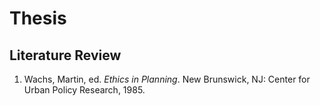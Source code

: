 # Thesis
## Literature Review
1. Wachs, Martin, ed. *Ethics in Planning*. New Brunswick, NJ: Center for Urban Policy Research, 1985.
